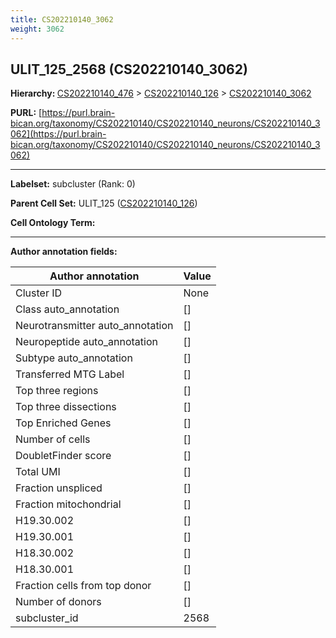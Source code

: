 ```yaml
---
title: CS202210140_3062
weight: 3062
---
```

## ULIT_125_2568 (CS202210140_3062)
<b>Hierarchy: </b>
[CS202210140_476](../CS202210140_476) >
[CS202210140_126](../CS202210140_126) >
[CS202210140_3062](../CS202210140_3062)

**PURL:** [https://purl.brain-bican.org/taxonomy/CS202210140/CS202210140_neurons/CS202210140_3062](https://purl.brain-bican.org/taxonomy/CS202210140/CS202210140_neurons/CS202210140_3062)

---


**Labelset:** subcluster (Rank: 0)

**Parent Cell Set:** ULIT_125 ([CS202210140_126](../CS202210140_126))



**Cell Ontology Term:** 

[MARKER GENES.]: #


---

[TRANSFERRED ANNOTATIONS.]: #


[AUTHOR ANNOTATION FIELDS.]: #


**Author annotation fields:**

| Author annotation | Value |
|-------------------|-------|
|Cluster ID|None|
|Class auto_annotation|[]|
|Neurotransmitter auto_annotation|[]|
|Neuropeptide auto_annotation|[]|
|Subtype auto_annotation|[]|
|Transferred MTG Label|[]|
|Top three regions|[]|
|Top three dissections|[]|
|Top Enriched Genes|[]|
|Number of cells|[]|
|DoubletFinder score|[]|
|Total UMI|[]|
|Fraction unspliced|[]|
|Fraction mitochondrial|[]|
|H19.30.002|[]|
|H19.30.001|[]|
|H18.30.002|[]|
|H18.30.001|[]|
|Fraction cells from top donor|[]|
|Number of donors|[]|
|subcluster_id|2568|
